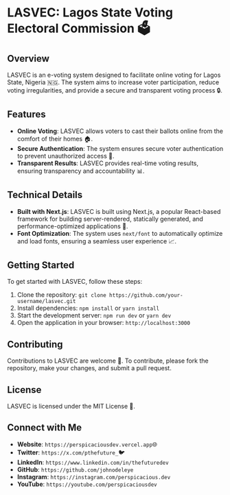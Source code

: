 # LASVEC: Lagos State Voting Electoral Commission 🗳️

## Overview

LASVEC is an e-voting system designed to facilitate online voting for Lagos State, Nigeria 🇳🇬. The system aims to increase voter participation, reduce voting irregularities, and provide a secure and transparent voting process 🔒.

## Features

* **Online Voting**: LASVEC allows voters to cast their ballots online from the comfort of their homes 🏠.
* **Secure Authentication**: The system ensures secure voter authentication to prevent unauthorized access 🔑.
* **Transparent Results**: LASVEC provides real-time voting results, ensuring transparency and accountability 📊.

## Technical Details

* **Built with Next.js**: LASVEC is built using Next.js, a popular React-based framework for building server-rendered, statically generated, and performance-optimized applications 🚀.
* **Font Optimization**: The system uses `next/font` to automatically optimize and load fonts, ensuring a seamless user experience 📈.

## Getting Started

To get started with LASVEC, follow these steps:

1. Clone the repository: `git clone https://github.com/your-username/lasvec.git`
2. Install dependencies: `npm install` or `yarn install`
3. Start the development server: `npm run dev` or `yarn dev`
4. Open the application in your browser: `http://localhost:3000`

## Contributing

Contributions to LASVEC are welcome 🤝. To contribute, please fork the repository, make your changes, and submit a pull request.

## License

LASVEC is licensed under the MIT License 📜.

## Connect with Me

* **Website**: `https://perspicaciousdev.vercel.app`🌐
* **Twitter**: `https://x.com/pthefuture_`🐦
* **LinkedIn**: `https://www.linkedin.com/in/thefuturedev`
* **GitHub**: `https://github.com/johnodeleye`
* **Instagram**: `https://instagram.com/perspicacious.dev`
* **YouTube**: `https://youtube.com/perspicaciousdev`